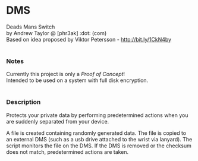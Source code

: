 # DMS
Deads Mans Switch<br />
by Andrew Taylor <ataylor> @ [phr3ak] :dot: (com)<br />
Based on idea proposed by Viktor Petersson - http://bit.ly/1CkN4by<br />
<br />
<h3>Notes</h3>
Currently this project is only a <i>Proof of Concept</i>!<br />
Intended to be used on a system with full disk encryption.<br />
<br />
<h3>Description</h3>
Protects your private data by performing predetermined actions when you are suddenly separated from your device.<br />

A file is created containing randomly generated data. The file is copied to an external DMS (such as a usb drive attached to the wrist via lanyard). The script monitors the file on the DMS. If the DMS is removed or the checksum does not match, predetermined actions are taken.
